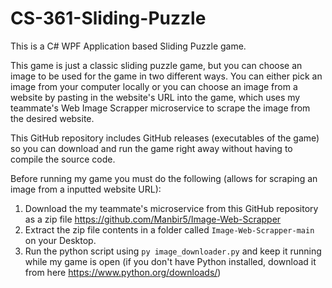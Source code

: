 # CS-361-Sliding-Puzzle
This is a C# WPF Application based Sliding Puzzle game. 

This game is just a classic sliding puzzle game, but you can choose an image to be used for the game in two different ways. You can either pick an image from your computer locally or you can choose an image from a website by pasting in the website's URL into the game, which uses my teammate's Web Image Scrapper microservice to scrape the image from the desired website. 

This GitHub repository includes GitHub releases (executables of the game) so you can download and run the game right away without having to compile the source code. 

Before running my game you must do the following (allows for scraping an image from a inputted website URL):
  1. Download the my teammate's microservice from this GitHub repository as a zip file https://github.com/Manbir5/Image-Web-Scrapper
  2. Extract the zip file contents in a folder called `Image-Web-Scrapper-main` on your Desktop.
  3. Run the python script using `py image_downloader.py` and keep it running while my game is open (if you don't have Python installed, download it from here https://www.python.org/downloads/)
